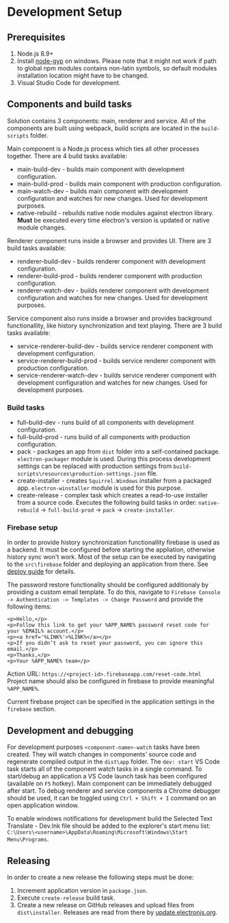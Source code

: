 # Development Setup

## Prerequisites
1. Node.js 8.9+
2. Install [node-gyp](https://github.com/nodejs/node-gyp) on windows. Please note that it might not work if path to global npm modules contains non-latin symbols, so default modules installation location might have to be changed.
3. Visual Studio Code for development.

## Components and build tasks
Solution contains 3 components: main, renderer and service. All of the components are built using webpack, build scripts are located in the `build-scripts` folder.

Main component is a Node.js process which ties all other processes together. There are 4 build tasks available:
- main-build-dev - builds main component with development configuration.
- main-build-prod - builds main component with production configuration.
- main-watch-dev - builds main component with development configuration and watches for new changes. Used for development purposes.
- native-rebuild - rebuilds native node modules against electron library. **Must** be executed every time electron's version is updated or native module changes. 

Renderer component runs inside a browser and provides UI. There are 3 build tasks available:
- renderer-build-dev - builds renderer component with development configuration.
- renderer-build-prod - builds renderer component with production configuration.
- renderer-watch-dev - builds renderer component with development configuration and watches for new changes. Used for development purposes.

Service component also runs inside a browser and provides background functionallity, like history synchronization and text playing. There are 3 build tasks available:
- service-renderer-build-dev - builds service renderer component with development configuration.
- service-renderer-build-prod - builds service renderer component with production configuration.
- service-renderer-watch-dev - builds service renderer component with development configuration and watches for new changes. Used for development purposes.

### Build tasks
- full-build-dev - runs build of all components with development configuration.
- full-build-prod - runs build of all components with production configuration.
- pack - packages an app from `dist` folder into a self-contained package. `electron-packager` module is used. During this process development settings can be replaced with production settings from `build-scripts\resources\production-settings.json` file.
- create-installer - creates `Squirrel.Windows` installer from a packaged app. `electron-winstaller` module is used for this purpose.
- create-release - complex task which creates a read-to-use installer from a source code. Executes the following build tasks in order: `native-rebuild` -> `full-build-prod` -> `pack` -> `create-installer`.

### Firebase setup
In order to provide history synchronization functionallity firebase is used as a backend. It must be configured before starting the appliation, otherwise history sync won't work. Most of the setup can be executed by navigating to the `src\firebase` folder and deploying an application from there. See [deploy guide](https://firebase.google.com/docs/hosting/deploying) for details. 

The password restore functionality should be configured additionaly by providing a custom email template. To do this, navigate to `Firebase Console -> Authentication -> Templates -> Change Password` and provide the following items:
```
<p>Hello,</p>
<p>Follow this link to get your %APP_NAME% password reset code for your %EMAIL% account.</p>
<p><a href='%LINK%'>%LINK%</a></p>
<p>If you didn’t ask to reset your password, you can ignore this email.</p>
<p>Thanks,</p>
<p>Your %APP_NAME% team</p>
```
Action URL: `https://<project-id>.firebaseapp.com/reset-code.html`
Project name should also be configured in firebase to provide meaningful `%APP_NAME%`.

Current firebase project can be specified in the application settings in the `firebase` section.

## Development and debugging
For development purposes `<component-name>-watch` tasks have been created. They will watch changes in components' source code and regenerate compiled output in the `dist\app` folder. The `dev: start` VS Code task starts all of the component watch tasks in a single command. To start/debug an application a VS Code launch task has been configured (available on `F5` hotkey). 
Main component can be immediately debugged after start. To debug renderer and service components a Chrome debugger should be used, it can be toggled using `Ctrl + Shift + I` command on an open application window.

To enable windows notifications for development build the Selected Text Translate - Dev.lnk file should be added to the explorer's start menu list: `C:\Users\<username>\AppData\Roaming\Microsoft\Windows\Start Menu\Programs`.

## Releasing
In order to create a new release the following steps must be done:
1. Increment application version in `package.json`.
2. Execute `create-release` build task.
3. Create a new release on GitHub releases and upload files from `dist\installer`. Releases are read from there by [update.electronjs.org](https://github.com/electron/update.electronjs.org).
